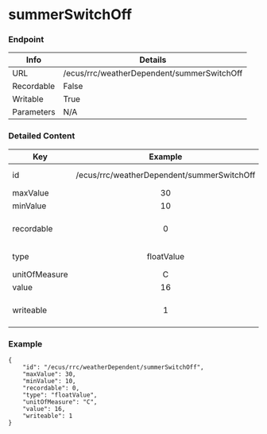 # summerSwitchOff



### Endpoint

| Info  | Details |
| ------------- | ------------- |
| URL   | /ecus/rrc/weatherDependent/summerSwitchOff   |
| Recordable   | False   |
| Writable   | True   |
| Parameters  | N/A  |

### Detailed Content

|  Key  | Example | Description |
| ------------- | :------: | ------------------------------ |
|  id | /ecus/rrc/weatherDependent/summerSwitchOff | Message ID (URL) |
|  maxValue | 30 |  |
|  minValue | 10 |  |
|  recordable | 0 | Recordable parameter (0=No) |
|  type | floatValue | Data type of value |
|  unitOfMeasure | C |  |
|  value | 16 |  |
|  writeable | 1 | Writable parameter (0=No) |



### Example
```
{
    "id": "/ecus/rrc/weatherDependent/summerSwitchOff",
    "maxValue": 30,
    "minValue": 10,
    "recordable": 0,
    "type": "floatValue",
    "unitOfMeasure": "C",
    "value": 16,
    "writeable": 1
}
```
